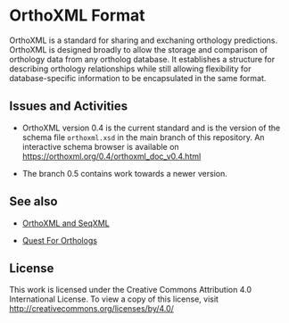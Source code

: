 # OrthoXML Format

OrthoXML is a standard for sharing and exchaning orthology predictions. 
OrthoXML is designed broadly to allow the storage and comparison of orthology data from any ortholog database. It establishes a structure for describing orthology relationships while still allowing flexibility for database-specific information to be encapsulated in the same format.

## Issues and Activities

- OrthoXML version 0.4 is the current standard and is the version of the schema file `orthoxml.xsd` in the main branch of this repository. An interactive schema browser is available on https://orthoxml.org/0.4/orthoxml_doc_v0.4.html

- The branch 0.5 contains work towards a newer version.


## See also

- [OrthoXML and SeqXML](https://orthoxml.org)

- [Quest For Orthologs](https://questfororthologs.org)

## License

This work is licensed under the Creative Commons Attribution 4.0 International License. To view a copy of this license, visit http://creativecommons.org/licenses/by/4.0/
